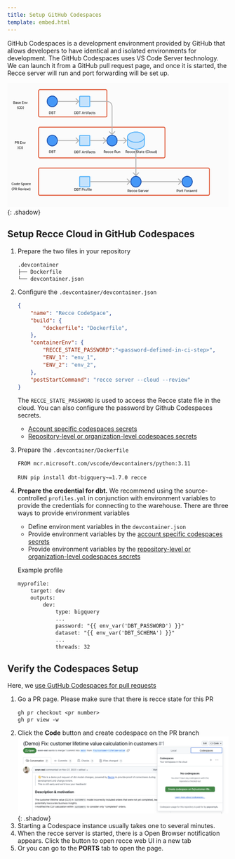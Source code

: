 ```yaml
---
title: Setup GitHub Codespaces
template: embed.html
---
```


GitHub Codespaces is a development environment provided by GitHub that allows developers to have identical and isolated environments for development. The GitHub Codespaces uses VS Code Server technology. We can launch it from a GitHub pull request page, and once it is started, the Recce server will run and port forwarding will be set up.

![alt text](../../assets/images/recce-cloud/setup-architecture.png){: .shadow}
## Setup Recce Cloud in GitHub Codespaces



1. Prepare the two files in your repository
    ```
    .devcontainer
    ├── Dockerfile
    └── devcontainer.json
    ```
1. Configure the `.devcontainer/devcontainer.json`
    ```json
    {
        "name": "Recce CodeSpace",
        "build": {
            "dockerfile": "Dockerfile",
        },
        "containerEnv": {
            "RECCE_STATE_PASSWORD":"<password-defined-in-ci-step>",
            "ENV_1": "env_1",
            "ENV_2": "env_2",
        },
        "postStartCommand": "recce server --cloud --review"
    }
    ```
    The `RECCE_STATE_PASSWORD` is used to access the Recce state file in the cloud. You can also configure the password by Github Codespaces secrets. 
    - [Account specific codespaces secrets](https://docs.github.com/en/codespaces/managing-your-codespaces/managing-your-account-specific-secrets-for-github-codespaces)
    - [Repository-level or organization-level codespaces secrets](https://docs.github.com/en/codespaces/managing-codespaces-for-your-organization/managing-development-environment-secrets-for-your-repository-or-organization)

1. Prepare the `.devcontainer/Dockerfile`
    ```
    FROM mcr.microsoft.com/vscode/devcontainers/python:3.11

    RUN pip install dbt-bigquery~=1.7.0 recce
    ```
1. **Prepare the credential for dbt.** We recommend using the source-controlled `profiles.yml` in conjunction with environment variables to provide the credentials for connecting to the warehouse. There are three ways to provide environment variables

    - Define environment variables in the `devcontainer.json`
    - Provide environment variables by the [account specific codespaces secrets](https://docs.github.com/en/codespaces/managing-your-codespaces/managing-your-account-specific-secrets-for-github-codespaces)
    - Provide environment variables by the [repository-level or organization-level codespaces secrets](https://docs.github.com/en/codespaces/managing-codespaces-for-your-organization/managing-development-environment-secrets-for-your-repository-or-organization)
    
    Example profile
    ```
    myprofile:
        target: dev
        outputs:
            dev:
                type: bigquery                
                ...
                password: "{{ env_var('DBT_PASSWORD') }}" 
                dataset: "{{ env_var('DBT_SCHEMA') }}"
                ...
                threads: 32
    ```


## Verify the Codespaces Setup

Here, we [use GutHub Codespaces for pull requests](https://docs.github.com/en/codespaces/developing-in-a-codespace/using-github-codespaces-for-pull-requests)

1. Go a PR page. Please make sure that there is recce state for this PR
   ```
   gh pr checkout <pr number>
   gh pr view -w  
   ```
1. Click the **Code** button and create codespace on the PR branch
   ![alt text](../../assets/images/recce-cloud/setup-codespaces-pr.png){: .shadow}
1. Starting a Codespace instance usually takes one to several minutes.
1. When the recce server is started, there is a Open Browser notification appears. Click the button to open recce web UI in a new tab
1. Or you can go to the **PORTS** tab to open the page.
